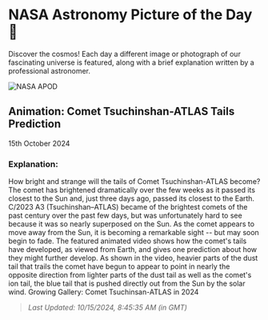 
  # NASA Astronomy Picture of the Day 🌌

  Discover the cosmos! Each day a different image or photograph of our fascinating universe is featured, along with a brief explanation written by a professional astronomer.

![NASA APOD](undefined)

## Animation: Comet Tsuchinshan-ATLAS Tails Prediction

15th October 2024

### Explanation: 

How bright and strange will the tails of Comet Tsuchinshan-ATLAS become? The comet has brightened dramatically over the few weeks as it passed its closest to the Sun and, just three days ago, passed its closest to the Earth. C/2023 A3 (Tsuchinshan–ATLAS) became of the brightest comets of the past century over the past few days, but was unfortunately hard to see because it was so nearly superposed on the Sun.  As the comet appears to move away from the Sun, it is becoming a remarkable sight -- but may soon begin to fade.  The featured animated video shows how the comet's tails have developed, as viewed from Earth, and gives one prediction about how they might further develop. As shown in the video, heavier parts of the  dust tail that trails the comet have begun to appear to point in nearly the opposite direction from lighter parts of the dust tail as well as the comet's  ion tail, the blue tail that is pushed directly out from the Sun by the solar wind.   Growing Gallery: Comet Tsuchinsan-ATLAS in 2024

> _Last Updated: 10/15/2024, 8:45:35 AM (in GMT)_
